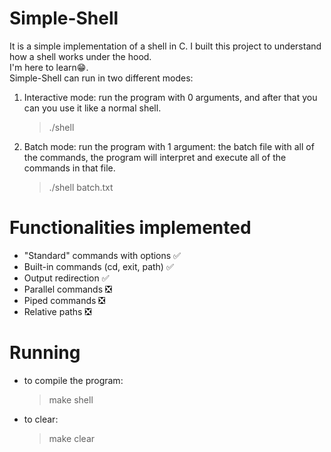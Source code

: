 # Simple-Shell
It is a simple implementation of a shell in C. I built this project to understand how a shell works under the hood.<br/>
I'm here to learn😁. <br/>
Simple-Shell can run in two different modes: <br/>
1) Interactive mode: run the program with 0 arguments, and after that you can you use it like a normal shell.
   >./shell

2) Batch mode: run the program with 1 argument: the batch file with all of the commands, the program will interpret and execute all of the commands in that file.
   >./shell batch.txt
   
# Functionalities implemented
- "Standard" commands with options ✅
- Built-in commands (cd, exit, path) ✅
- Output redirection ✅
- Parallel commands ❎
- Piped commands ❎
- Relative paths ❎

# Running
- to compile the program:
  
    > make shell
- to clear:

    > make clear

